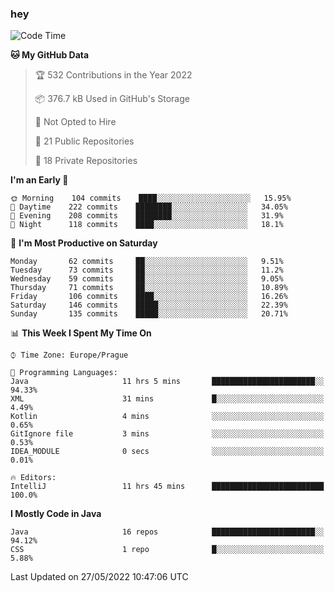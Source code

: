 ### hey

<!--START_SECTION:waka-->
![Code Time](http://img.shields.io/badge/Code%20Time-675%20hrs%201%20min-blue)

**🐱 My GitHub Data** 

> 🏆 532 Contributions in the Year 2022
 > 
> 📦 376.7 kB Used in GitHub's Storage 
 > 
> 🚫 Not Opted to Hire
 > 
> 📜 21 Public Repositories 
 > 
> 🔑 18 Private Repositories  
 > 
**I'm an Early 🐤** 

```text
🌞 Morning    104 commits    ████░░░░░░░░░░░░░░░░░░░░░   15.95% 
🌆 Daytime    222 commits    ████████░░░░░░░░░░░░░░░░░   34.05% 
🌃 Evening    208 commits    ████████░░░░░░░░░░░░░░░░░   31.9% 
🌙 Night      118 commits    ████░░░░░░░░░░░░░░░░░░░░░   18.1%

```
📅 **I'm Most Productive on Saturday** 

```text
Monday       62 commits     ██░░░░░░░░░░░░░░░░░░░░░░░   9.51% 
Tuesday      73 commits     ██░░░░░░░░░░░░░░░░░░░░░░░   11.2% 
Wednesday    59 commits     ██░░░░░░░░░░░░░░░░░░░░░░░   9.05% 
Thursday     71 commits     ██░░░░░░░░░░░░░░░░░░░░░░░   10.89% 
Friday       106 commits    ████░░░░░░░░░░░░░░░░░░░░░   16.26% 
Saturday     146 commits    █████░░░░░░░░░░░░░░░░░░░░   22.39% 
Sunday       135 commits    █████░░░░░░░░░░░░░░░░░░░░   20.71%

```


📊 **This Week I Spent My Time On** 

```text
⌚︎ Time Zone: Europe/Prague

💬 Programming Languages: 
Java                     11 hrs 5 mins       ███████████████████████░░   94.33% 
XML                      31 mins             █░░░░░░░░░░░░░░░░░░░░░░░░   4.49% 
Kotlin                   4 mins              ░░░░░░░░░░░░░░░░░░░░░░░░░   0.65% 
GitIgnore file           3 mins              ░░░░░░░░░░░░░░░░░░░░░░░░░   0.53% 
IDEA_MODULE              0 secs              ░░░░░░░░░░░░░░░░░░░░░░░░░   0.01%

🔥 Editors: 
IntelliJ                 11 hrs 45 mins      █████████████████████████   100.0%

```

**I Mostly Code in Java** 

```text
Java                     16 repos            ███████████████████████░░   94.12% 
CSS                      1 repo              █░░░░░░░░░░░░░░░░░░░░░░░░   5.88%

```



 Last Updated on 27/05/2022 10:47:06 UTC
<!--END_SECTION:waka-->

